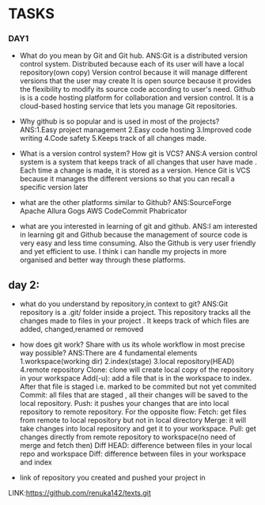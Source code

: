 # TASKS
### DAY1
- What do you mean by Git and Git hub.
ANS:Git is a distributed version control system.
 Distributed because each of its user will have a local repository(own copy)
 Version control because it will manage different versions that the user may create
It is open source because it provides the flexibility to modify its source code according to user's need.
Github is  is a code hosting platform for collaboration and version control.
It is a cloud-based hosting service that lets you manage Git repositories.

- Why github is so popular and is used in most of the projects?
ANS:1.Easy project management
2.Easy code hosting
3.Improved code writing
4.Code safety
5.Keeps track of all changes made.

- What is a version control system? How git is VCS?
ANS:A version control system is a system that keeps track of all changes that user have made .
Each time a change is made, it is stored as a version.
Hence Git is VCS because it manages the different versions so that you can recall a specific version later

- what are the other platforms similar to Github?
ANS:SourceForge
Apache Allura
Gogs
AWS CodeCommit
Phabricator

-  what are you interested  in learning of git and github.
ANS:I am interested in learning git and Github because the management of source code is very easy and less time consuming.
Also the Github is very user friendly and yet efficient to use.
I think i can handle my projects in more organised and better way through these platforms.


## day 2:
- what do you understand by repository,in context to git?
ANS:Git repository is a  .git/ folder inside a project.
This repository tracks all the changes made to files in your project .
It keeps track of which files are added, changed,renamed or removed

-  how does git work? Share with us its whole workflow in most precise way possible?
ANS:There are 4 fundamental elements
1.workspace(working dir)
2.index(stage)
3.local repository(HEAD)
4.remote repository
Clone: clone will create local copy of the repository in your workspace
Add(-u): add a file that is in the workspace to index. After that file is staged i.e. marked to be commited but not yet commited
Commit: all files that are staged , all their changes will be saved to the local repository.
Push: it pushes your changes that are into local repository to remote repository.
For the opposite flow:
Fetch: get files from remote to local repository but not in local directory
Merge: it will take changes into local repository and get it to your workspace.
Pull: get changes directly from remote repository to workspace(no need of merge and fetch then)
Diff HEAD: difference between files in your local repo and workspace
Diff: difference between files in your workspace and index

- link of repository you created and pushed your project in

LINK:https://github.com/renuka142/texts.git

